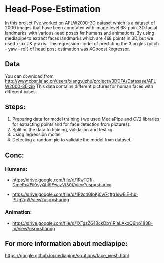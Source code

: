 # Head-Pose-Estimation
In this project I've worked on AFLW2000-3D dataset which is a dataset of 2000 images that have been annotated with image-level 68-point 3D facial landmarks, with various head poses for humans and animations.
By using mediapipe to extract faces landmarks which are 468 points in 3D, but we used x-axis & y-axis.
The regression model of predicting the 3 angles (pitch - yaw - roll) of head pose estimation was XGboost Regressor.

## Data
 You can download from http://www.cbsr.ia.ac.cn/users/xiangyuzhu/projects/3DDFA/Database/AFLW2000-3D.zip 
 This data contains different pictures for human faces with different poses.
 
 ## Steps:
  1) Preparing data for model training ( we used MediaPipe and CV2 libraries for extracting points and for face detection from pictures).
  2) Spliting the data to training, validation and testing.
  3) Using regression model.
  4) Detecting a random pic to validate the model from dataset.

## Conc:

 ### Humans:
 - https://drive.google.com/file/d/1RwTD1i-DmeRcXFli0syQhl9FwazVI30f/view?usp=sharing
 
 - https://drive.google.com/file/d/1R0c40IpKj0w7qftg1swEiE-hb-PUg2qW/view?usp=sharing

 ### Animation:
   - https://drive.google.com/file/d/1XTgzZG1BckDbh1RiaLAkxQ6lxp183B-m/view?usp=sharing




## For more information about mediapipe:
 https://google.github.io/mediapipe/solutions/face_mesh.html
